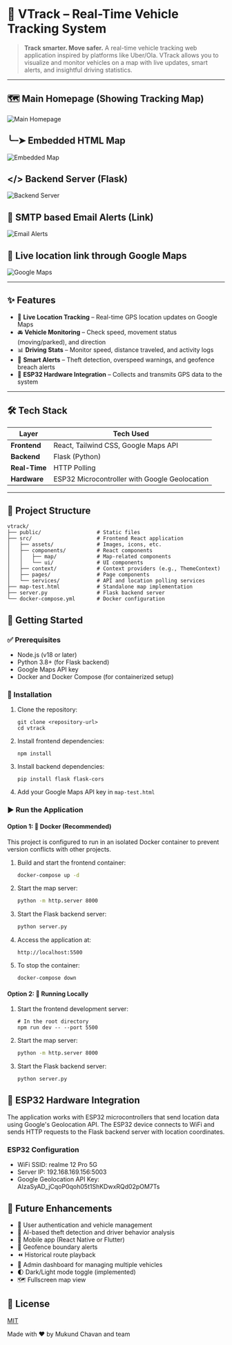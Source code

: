 # 🚗 VTrack – Real-Time Vehicle Tracking System

> **Track smarter. Move safer.**
A real-time vehicle tracking web application inspired by platforms like Uber/Ola. VTrack allows you to visualize and monitor vehicles on a map with live updates, smart alerts, and insightful driving statistics.

---
## 🗺️ Main Homepage (Showing Tracking Map)
![Main Homepage](public/images/1.png)

## ╰┈➤ Embedded HTML Map
![Embedded Map](public/images/2.png)

## </> Backend Server (Flask)
![Backend Server](public/images/3.png)

## 📩 SMTP based Email Alerts (Link)
![Email Alerts](public/images/4.png)

## 📍 Live location link through Google Maps
![Google Maps](public/images/5.png)


---

## ✨ Features

- 📍 **Live Location Tracking** – Real-time GPS location updates on Google Maps
- 🚘 **Vehicle Monitoring** – Check speed, movement status (moving/parked), and direction
- 📊 **Driving Stats** – Monitor speed, distance traveled, and activity logs
- 🚨 **Smart Alerts** – Theft detection, overspeed warnings, and geofence breach alerts
- 🔌 **ESP32 Hardware Integration** – Collects and transmits GPS data to the system

---

## 🛠️ Tech Stack

| Layer        | Tech Used                                      |
|--------------|-----------------------------------------------|
| **Frontend** | React, Tailwind CSS, Google Maps API          |
| **Backend**  | Flask (Python)                                |
| **Real-Time**| HTTP Polling                                  |
| **Hardware** | ESP32 Microcontroller with Google Geolocation |

---

## 📁 Project Structure

```
vtrack/
├── public/                  # Static files
├── src/                     # Frontend React application
│   ├── assets/              # Images, icons, etc.
│   ├── components/          # React components
│   │   ├── map/             # Map-related components
│   │   └── ui/              # UI components
│   ├── context/             # Context providers (e.g., ThemeContext)
│   ├── pages/               # Page components
│   └── services/            # API and location polling services
├── map-test.html            # Standalone map implementation
├── server.py                # Flask backend server
└── docker-compose.yml       # Docker configuration

```

## 🚀 Getting Started

### ✅ Prerequisites

- Node.js (v18 or later)
- Python 3.8+ (for Flask backend)
- Google Maps API key
- Docker and Docker Compose (for containerized setup)


### 🧩 Installation

1. Clone the repository:
   ```
   git clone <repository-url>
   cd vtrack
   ```

2. Install frontend dependencies:
   ```
   npm install
   ```

3. Install backend dependencies:
   ```
   pip install flask flask-cors
   ```

4. Add your Google Maps API key in `map-test.html`


### ▶️ Run the Application

#### Option 1: 🐳 Docker (Recommended)

This project is configured to run in an isolated Docker container to prevent version conflicts with other projects.

1. Build and start the frontend container:
   ```bash
   docker-compose up -d
   ```

2. Start the map server:
   ```bash
   python -m http.server 8000
   ```

3. Start the Flask backend server:
   ```bash
   python server.py
   ```

4. Access the application at:
   ```
   http://localhost:5500
   ```

5. To stop the container:
   ```bash
   docker-compose down
   ```

#### Option 2: 🧪 Running Locally

1. Start the frontend development server:
   ```
   # In the root directory
   npm run dev -- --port 5500
   ```

2. Start the map server:
   ```bash
   python -m http.server 8000
   ```

3. Start the Flask backend server:
   ```bash
   python server.py
   ```

## 📡 ESP32 Hardware Integration

The application works with ESP32 microcontrollers that send location data using Google's Geolocation API. The ESP32 device connects to WiFi and sends HTTP requests to the Flask backend server with location coordinates.

### ESP32 Configuration

- WiFi SSID: realme 12 Pro 5G
- Server IP: 192.168.169.156:5003
- Google Geolocation API Key: AIzaSyAD_jCqoP0qoh05t1ShKDwxRQd02pOM7Ts

## 🔮 Future Enhancements

- 🔐 User authentication and vehicle management
- 🤖 AI-based theft detection and driver behavior analysis
- 📱 Mobile app (React Native or Flutter)
- 📍 Geofence boundary alerts
- ⏪ Historical route playback
- 🚧 Admin dashboard for managing multiple vehicles
- 🌓 Dark/Light mode toggle (implemented)
- 🗺️ Fullscreen map view

## 📄 License

[MIT](LICENSE)

Made with ❤️ by Mukund Chavan and team
